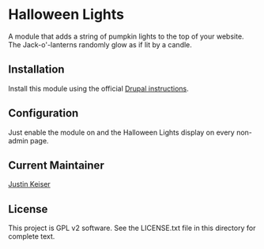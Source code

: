 # Halloween Lights

A module that adds a string of pumpkin lights to the top of your website.  The Jack-o'-lanterns randomly glow as if lit by a candle.

## Installation

Install this module using the official [Drupal instructions](https://www.drupal.org/node/1897420).

## Configuration

Just enable the module on and the Halloween Lights display on every non-admin page.

## Current Maintainer

[Justin Keiser](https://www.drupal.org/u/keiserjb)

## License

This project is GPL v2 software. See the LICENSE.txt file in this directory for complete text.
